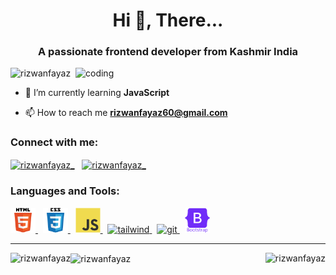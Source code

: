 <h1 align="center">Hi 👋, There...</h1>
<h3 align="center">A passionate frontend developer from Kashmir India</h3>
<img align="right" alt="coding" width="400" src="https://cdn.dribbble.com/users/1162077/screenshots/3848914/programmer.gif">

<p align="left"> <img src="https://komarev.com/ghpvc/?username=rizwanfayaz&label=Profile%20views&color=0e75b6&style=flat" alt="rizwanfayaz" /> </p>

- 🌱 I’m currently learning **JavaScript**

- 📫 How to reach me **rizwanfayaz60@gmail.com**

<h3 align="left">Connect with me:</h3>
<p align="left">

<a href="https://twitter.com/rizwanfayaz_" target="blank"><img align="center" src="https://raw.githubusercontent.com/rahuldkjain/github-profile-readme-generator/master/src/images/icons/Social/twitter.svg" alt="rizwanfayaz_" height="30" width="40" /></a> &nbsp;
<a href="https://instagram.com/rizwanfayaz_" target="blank"><img align="center" src="https://raw.githubusercontent.com/rahuldkjain/github-profile-readme-generator/master/src/images/icons/Social/instagram.svg" alt="rizwanfayaz_" height="30" width="40" /></a>

</p>

<h3 align="left">Languages and Tools:</h3>
<p align="left">

<a href="https://www.w3.org/html/" target="_blank" rel="noreferrer"> <img src="https://raw.githubusercontent.com/devicons/devicon/master/icons/html5/html5-original-wordmark.svg" alt="html5" width="40" height="40"/> </a> &nbsp;
<a href="https://www.w3schools.com/css/" target="_blank" rel="noreferrer"> <img src="https://raw.githubusercontent.com/devicons/devicon/master/icons/css3/css3-original-wordmark.svg" alt="css3" width="40" height="40"/> </a> &nbsp;
<a href="https://developer.mozilla.org/en-US/docs/Web/JavaScript" target="_blank" rel="noreferrer"> <img src="https://raw.githubusercontent.com/devicons/devicon/master/icons/javascript/javascript-original.svg" alt="javascript" width="40" height="40"/> </a> &nbsp;
<a href="https://tailwindcss.com/" target="_blank" rel="noreferrer"> <img src="https://www.vectorlogo.zone/logos/tailwindcss/tailwindcss-icon.svg" alt="tailwind" width="40" height="40"/> </a> &nbsp;
<a href="https://git-scm.com/" target="_blank" rel="noreferrer"> <img src="https://www.vectorlogo.zone/logos/git-scm/git-scm-icon.svg" alt="git" width="40" height="40"/> </a> &nbsp;
<a href="https://getbootstrap.com" target="_blank" rel="noreferrer"> <img src="https://raw.githubusercontent.com/devicons/devicon/master/icons/bootstrap/bootstrap-plain-wordmark.svg" alt="bootstrap" width="40" height="40"/> </a>

</p>

<hr>

<p><img align="left" src="https://github-readme-stats.vercel.app/api?username=rizwanfayaz&show_icons=true&locale=en" alt="rizwanfayaz" /></p>

<p><img align="right" src="https://github-readme-stats.vercel.app/api/top-langs?username=rizwanfayaz&show_icons=true&locale=en&layout=compact" alt="rizwanfayaz" /></p>

<p><img align="center" src="https://github-readme-streak-stats.herokuapp.com/?user=rizwanfayaz&" alt="rizwanfayaz" /></p>
